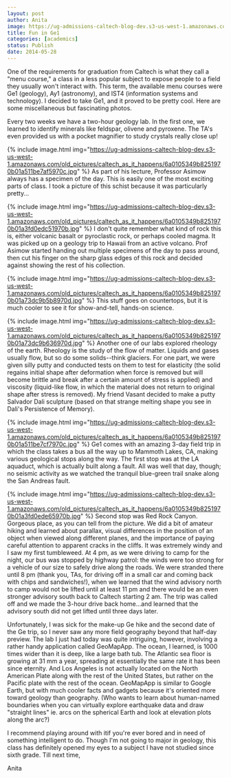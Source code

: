 ```yaml
---
layout: post
author: Anita
image: https://ug-admissions-caltech-blog-dev.s3-us-west-1.amazonaws.com/old_pictures/caltech_as_it_happens/6a0105349b8251970b01a3fd0edb8b970b.jpg
title: Fun in Ge1
categories: [academics]
status: Publish
date: 2014-05-28
---
```



One of the requirements for graduation from Caltech is what they call a "menu course," a class in a less popular subject to expose people to a field they usually won't interact with. This term, the available menu courses were Ge1 (geology), Ay1 (astronomy), and IST4 (information systems and technology). I decided to take Ge1, and it proved to be pretty cool. Here are some miscellaneous but fascinating photos.

Every two weeks we have a two-hour geology lab. In the first one, we learned to identify minerals like feldspar, olivene and pyroxene. The TA's even provided us with a pocket magnifier to study crystals really close up!

{% include image.html img="https://ug-admissions-caltech-blog-dev.s3-us-west-1.amazonaws.com/old_pictures/caltech_as_it_happens/6a0105349b8251970b01a511be7af5970c.jpg" %}
As part of his lecture, Professor Asimow always has a specimen of the day. This is easily one of the most exciting parts of class. I took a picture of this schist because it was particularly pretty...


{% include image.html img="https://ug-admissions-caltech-blog-dev.s3-us-west-1.amazonaws.com/old_pictures/caltech_as_it_happens/6a0105349b8251970b01a3fd0edc51970b.jpg" %}
I don't quite remember what kind of rock this is, either volcanic basalt or pyroclastic rock, or perhaps cooled magma. It was picked up on a geology trip to Hawaii from an active volcano. Prof Asimow started handing out multiple specimens of the day to pass around, then cut his finger on the sharp glass edges of this rock and decided against showing the rest of his collection.


{% include image.html img="https://ug-admissions-caltech-blog-dev.s3-us-west-1.amazonaws.com/old_pictures/caltech_as_it_happens/6a0105349b8251970b01a73dc9b5b8970d.jpg" %}
This stuff goes on countertops, but it is much cooler to see it for show-and-tell, hands-on science.


{% include image.html img="https://ug-admissions-caltech-blog-dev.s3-us-west-1.amazonaws.com/old_pictures/caltech_as_it_happens/6a0105349b8251970b01a73dc9b636970d.jpg" %}
Another one of our labs explored rheology of the earth. Rheology is the study of the flow of matter. Liquids and gases usually flow, but so do some solids--think glaciers. For one part, we were given silly putty and conducted tests on them to test for elasticity (the solid regains initial shape after deformation when force is removed but will become brittle and break after a certain amount of stress is applied) and viscosity (liquid-like flow, in which the material does not return to original shape after stress is removed). My friend Vasant decided to make a putty Salvador Dali sculpture (based on that strange melting shape you see in Dali's Persistence of Memory).


{% include image.html img="https://ug-admissions-caltech-blog-dev.s3-us-west-1.amazonaws.com/old_pictures/caltech_as_it_happens/6a0105349b8251970b01a511be7cf7970c.jpg" %}
Ge1 comes with an amazing 3-day field trip in which the class takes a bus all the way up to Mammoth Lakes, CA, making various geological stops along the way. The first stop was at the LA aquaduct, which is actually built along a fault. All was well that day, though; no seismic activity as we watched the tranquil blue-green trail snake along the San Andreas fault.


{% include image.html img="https://ug-admissions-caltech-blog-dev.s3-us-west-1.amazonaws.com/old_pictures/caltech_as_it_happens/6a0105349b8251970b01a3fd0ede65970b.jpg" %}
Second stop was Red Rock Canyon. Gorgeous place, as you can tell from the picture. We did a bit of amateur hiking and learned about parallax, visual differences in the position of an object when viewed along different planes, and the importance of paying careful attention to apparent cracks in the cliffs. It was extremely windy and I saw my first tumbleweed. At 4 pm, as we were driving to camp for the night, our bus was stopped by highway patrol: the winds were too strong for a vehicle of our size to safely drive along the roads. We were stranded there until 8 pm (thank you, TAs, for driving off in a small car and coming back with chips and sandwiches!), when we learned that the wind advisory north to camp would not be lifted until at least 11 pm and there would be an even stronger advisory south back to Caltech starting 2 am. The trip was called off and we made the 3-hour drive back home...and learned that the advisory south did not get lifted until three days later.

Unfortunately, I was sick for the make-up Ge hike and the second date of the Ge trip, so I never saw any more field geography beyond that half-day preview. The lab I just had today was quite intriguing, however, involving a rather handy application called GeoMapApp. The ocean, I learned, is 1000 times wider than it is deep, like a large bath tub. The Atlantic sea floor is growing at 31 mm a year, spreading at essentially the same rate it has been since eternity. And Los Angeles is not actually located on the North American Plate along with the rest of the United States, but rather on the Pacific plate with the rest of the ocean. GeoMapApp is similar to Google Earth, but with much cooler facts and gadgets because it's oriented more toward geology than geography. (Who wants to learn about human-named boundaries when you can virtually explore earthquake data and draw "straight lines" ie. arcs on the spherical Earth and look at elevation plots along the arc?)

I recommend playing around with it<span style="font-size: 14px;">if you're ever bored and in need of something intelligent to do. Though I'm not going to major in geology, this class has definitely opened my eyes to a subject I have not studied since sixth grade. Till next time,

<span style="font-size: 14px;">Anita

